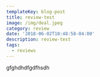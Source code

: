 ```yaml
---
templateKey: blog-post
title: review-test
image: /img/deal.jpeg
category: review
date: '2018-06-02T10:48:58-04:00'
description: review-test
tags:
  - reviews
---
```

gfghdhdfgdfhsdh
